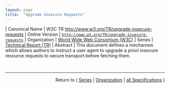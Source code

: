```yaml
---
layout: page
title:  "Upgrade Insecure Requests"
---
```


| Canonical Name | W3C TR http://www.w3.org/TR/upgrade-insecure-requests
| Online Version | [`http://www.w3.org/TR/upgrade-insecure-requests`](http://www.w3.org/TR/upgrade-insecure-requests)
| Organization | [World Wide Web Consortium (W3C)](..)
| Series | [Technical Report (TR)](.)
| Abstract | This document defines a mechanism which allows authors to instruct a user agent to upgrade a priori insecure resource requests to secure transport before fetching them.

<br/>
<hr/>

<p style="text-align: right">Return to ( <a href="./">Series</a> | <a href="../">Organization</a> | <a href="../../">all Specifications</a> )</p>